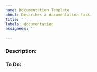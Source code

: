 ```yaml
---
name: Documentation Template
about: Describes a documentation task.
title: ''
labels: documentation
assignees: ''

---
```


### Description:

### To Do: